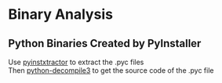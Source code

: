 # Binary Analysis    
## Python Binaries Created by PyInstaller    
Use [pyinstxtractor](https://github.com/extremecoders-re/pyinstxtractor) to extract the .pyc files    
Then [python-decompile3](https://github.com/rocky/python-decompile3) to get the source code of the .pyc file    


